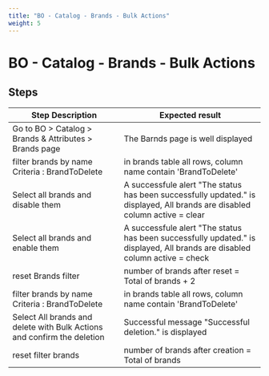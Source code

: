 ```yaml
---
title: "BO - Catalog - Brands - Bulk Actions"
weight: 5
---
```


# BO - Catalog - Brands - Bulk Actions
## Steps
| Step Description | Expected result |
| ----- | ----- |
| Go to BO > Catalog > Brands & Attributes > Brands page | The Barnds page is well displayed |
| filter brands by name <br>Criteria : BrandToDelete | in brands table all rows, column name contain 'BrandToDelete' |
| Select all brands and disable them | A successfule alert "The status has been successfully updated." is displayed, All brands are disabled <br>column active = clear |
| Select all brands and enable them | A successfule alert "The status has been successfully updated." is displayed, All brands are disabled <br>column active = check |
| reset Brands filter | number of brands after reset = Total of brands + 2 |
| filter brands by name <br>Criteria : BrandToDelete | in brands table all rows, column name contain 'BrandToDelete' |
| Select All brands and delete with Bulk Actions and confirm the deletion | Successful message "Successful deletion." is displayed |
| reset filter brands | number of brands after creation = Total of brands |
